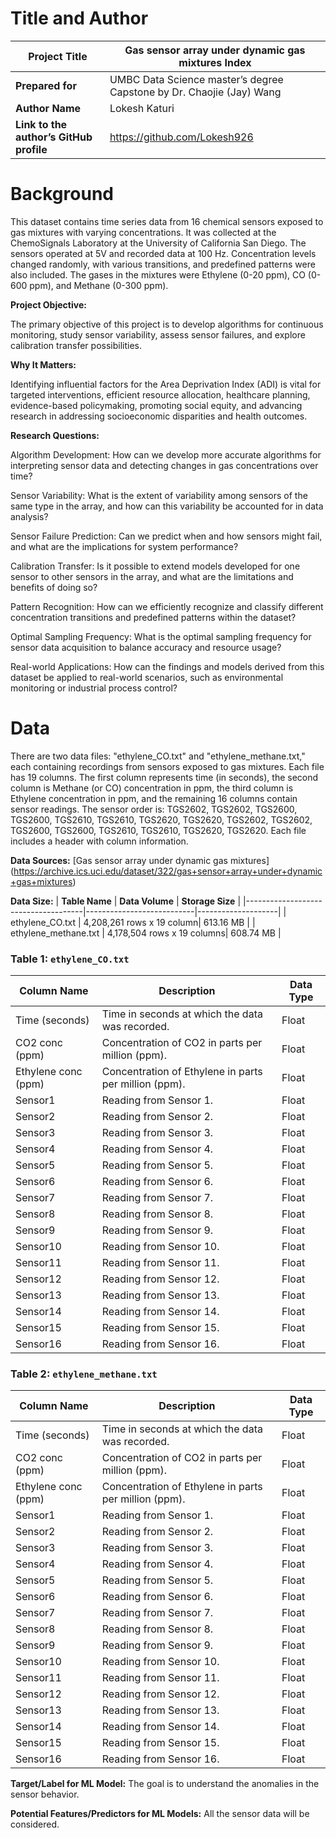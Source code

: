 # Title and Author

| **Project Title**                   | Gas sensor array under dynamic gas mixtures Index |
|-------------------------------------|-----------------------------------------------------------------------------------|
| **Prepared for**                    | UMBC Data Science master’s degree Capstone by Dr. Chaojie (Jay) Wang              |
| **Author Name**                     | Lokesh Katuri                                                                     |
| **Link to the author’s GitHub profile**| https://github.com/Lokesh926                   |

# Background

This dataset contains time series data from 16 chemical sensors exposed to gas mixtures with varying concentrations. It was collected at the ChemoSignals Laboratory at the University of California San Diego. The sensors operated at 5V and recorded data at 100 Hz. Concentration levels changed randomly, with various transitions, and predefined patterns were also included. The gases in the mixtures were Ethylene (0-20 ppm), CO (0-600 ppm), and Methane (0-300 ppm).

**Project Objective:**

The primary objective of this project is to develop algorithms for continuous monitoring, study sensor variability, assess sensor failures, and explore calibration transfer possibilities.

**Why It Matters:**

Identifying influential factors for the Area Deprivation Index (ADI) is vital for targeted interventions, efficient resource allocation, healthcare planning, evidence-based policymaking, promoting social equity, and advancing research in addressing socioeconomic disparities and health outcomes.

**Research Questions:**

Algorithm Development: How can we develop more accurate algorithms for interpreting sensor data and detecting changes in gas concentrations over time?

Sensor Variability: What is the extent of variability among sensors of the same type in the array, and how can this variability be accounted for in data analysis?

Sensor Failure Prediction: Can we predict when and how sensors might fail, and what are the implications for system performance?

Calibration Transfer: Is it possible to extend models developed for one sensor to other sensors in the array, and what are the limitations and benefits of doing so?

Pattern Recognition: How can we efficiently recognize and classify different concentration transitions and predefined patterns within the dataset?

Optimal Sampling Frequency: What is the optimal sampling frequency for sensor data acquisition to balance accuracy and resource usage?

Real-world Applications: How can the findings and models derived from this dataset be applied to real-world scenarios, such as environmental monitoring or industrial process control?

# Data

There are two data files: "ethylene_CO.txt" and "ethylene_methane.txt," each containing recordings from sensors exposed to gas mixtures. Each file has 19 columns. The first column represents time (in seconds), the second column is Methane (or CO) concentration in ppm, the third column is Ethylene concentration in ppm, and the remaining 16 columns contain sensor readings. The sensor order is: TGS2602, TGS2602, TGS2600, TGS2600, TGS2610, TGS2610, TGS2620, TGS2620, TGS2602, TGS2602, TGS2600, TGS2600, TGS2610, TGS2610, TGS2620, TGS2620. Each file includes a header with column information.

**Data Sources:** [Gas sensor array under dynamic gas mixtures]
(https://archive.ics.uci.edu/dataset/322/gas+sensor+array+under+dynamic+gas+mixtures)

**Data Size:** 
| **Table Name**                      | **Data Volume**           | **Storage Size**  |
|-------------------------------------|---------------------------|--------------------|
|  ethylene_CO.txt                    | 4,208,261 rows x 19 column| 613.16 MB           |
| ethylene_methane.txt                | 4,178,504 rows x 19 columns| 608.74 MB          |



### Table 1: `ethylene_CO.txt`

| Column Name         | Description                                      | Data Type |
|---------------------|--------------------------------------------------|-----------|
| Time (seconds)     | Time in seconds at which the data was recorded.   | Float     |
| CO2 conc (ppm)      | Concentration of CO2 in parts per million (ppm). | Float     |
| Ethylene conc (ppm)| Concentration of Ethylene in parts per million (ppm).| Float  |
| Sensor1             | Reading from Sensor 1.                           | Float     |
| Sensor2             | Reading from Sensor 2.                           | Float     |
| Sensor3             | Reading from Sensor 3.                           | Float     |
| Sensor4             | Reading from Sensor 4.                           | Float     |
| Sensor5             | Reading from Sensor 5.                           | Float     |
| Sensor6             | Reading from Sensor 6.                           | Float     |
| Sensor7             | Reading from Sensor 7.                           | Float     |
| Sensor8             | Reading from Sensor 8.                           | Float     |
| Sensor9             | Reading from Sensor 9.                           | Float     |
| Sensor10            | Reading from Sensor 10.                          | Float     |
| Sensor11            | Reading from Sensor 11.                          | Float     |
| Sensor12            | Reading from Sensor 12.                          | Float     |
| Sensor13            | Reading from Sensor 13.                          | Float     |
| Sensor14            | Reading from Sensor 14.                          | Float     |
| Sensor15            | Reading from Sensor 15.                          | Float     |
| Sensor16            | Reading from Sensor 16.                          | Float     |


### Table 2: `ethylene_methane.txt`

| Column Name         | Description                                      | Data Type |
|---------------------|--------------------------------------------------|-----------|
| Time (seconds)     | Time in seconds at which the data was recorded.   | Float     |
| CO2 conc (ppm)      | Concentration of CO2 in parts per million (ppm). | Float     |
| Ethylene conc (ppm)| Concentration of Ethylene in parts per million (ppm).| Float  |
| Sensor1             | Reading from Sensor 1.                           | Float     |
| Sensor2             | Reading from Sensor 2.                           | Float     |
| Sensor3             | Reading from Sensor 3.                           | Float     |
| Sensor4             | Reading from Sensor 4.                           | Float     |
| Sensor5             | Reading from Sensor 5.                           | Float     |
| Sensor6             | Reading from Sensor 6.                           | Float     |
| Sensor7             | Reading from Sensor 7.                           | Float     |
| Sensor8             | Reading from Sensor 8.                           | Float     |
| Sensor9             | Reading from Sensor 9.                           | Float     |
| Sensor10            | Reading from Sensor 10.                          | Float     |
| Sensor11            | Reading from Sensor 11.                          | Float     |
| Sensor12            | Reading from Sensor 12.                          | Float     |
| Sensor13            | Reading from Sensor 13.                          | Float     |
| Sensor14            | Reading from Sensor 14.                          | Float     |
| Sensor15            | Reading from Sensor 15.                          | Float     |
| Sensor16            | Reading from Sensor 16.                          | Float     |

**Target/Label for ML Model:** The goal is to understand the anomalies in the sensor behavior. 

**Potential Features/Predictors for ML Models:** All the sensor data will be considered.
